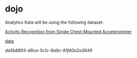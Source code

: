 # dojo

Analytics Kata will be using the following dataset: 

[Activity Recognition from Single Chest-Mounted Accelerometer](https://archive.ics.uci.edu/ml/datasets/Activity+Recognition+from+Single+Chest-Mounted+Accelerometer)

[data](https://archive.ics.uci.edu/ml/machine-learning-databases/00287/Activity%20Recognition%20from%20Single%20Chest-Mounted%20Accelerometer.zip)

*da5b8893-d6ca-5c1c-9a9c-91f40a2a3649*
